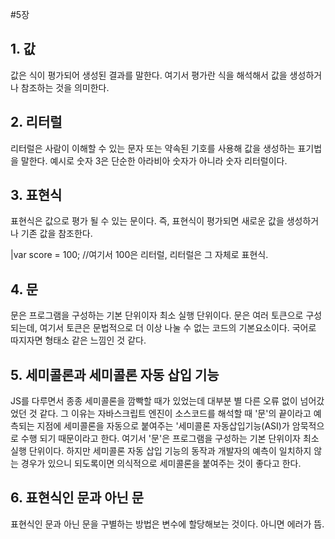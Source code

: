 #5장

## 1. 값

값은 식이 평가되어 생성된 결과를 말한다. 여기서 평가란 식을 해석해서 값을 생성하거나 참조하는 것을 의미한다.

## 2. 리터럴

리터럴은 사람이 이해할 수 있는 문자 또는 약속된 기호를 사용해 값을 생성하는 표기법을 말한다.
예시로 숫자 3은 단순한 아라비아 숫자가 아니라 숫자 리터럴이다. 

## 3. 표현식

표현식은 값으로 평가 될 수 있는 문이다. 즉, 표현식이 평가되면 새로운 값을 생성하거나 기존 값을 참조한다.

|var score = 100; //여기서 100은 리터럴, 리터럴은 그 자체로 표현식.

## 4. 문

문은 프로그램을 구성하는 기본 단위이자 최소 실행 단위이다.
문은 여러 토큰으로 구성되는데, 여기서 토큰은 문법적으로 더 이상 나눌 수 없는 코드의 기본요소이다. 국어로 따지자면 형태소 같은 느낌인 것 같다.

## 5. 세미콜론과 세미콜론 자동 삽입 기능
JS를 다루면서 종종 세미콜론을 깜빡할 때가 있었는데 대부분 별 다른 오류 없이 넘어갔었던 것 같다.
그 이유는 자바스크립트 엔진이 소스코드를 해석할 때 '문'의 끝이라고 예측되는 지점에 세미콜론을 자동으로 붙여주는 '세미콜론 자동삽입기능(ASI)가 암묵적으로 수행 되기 때문이라고 한다. 여기서 '문'은 프로그램을 구성하는 기본 단위이자 최소 실행 단위이다.
하지만 세미콜론 자동 삽입 기능의 동작과 개발자의 예측이 일치하지 않는 경우가 있으니 되도록이면 의식적으로 세미콜론을 붙여주는 것이 좋다고 한다.

## 6. 표현식인 문과 아닌 문

표현식인 문과 아닌 문을 구별하는 방법은 변수에 할당해보는 것이다. 아니면 에러가 뜸.
